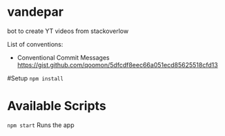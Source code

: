 # vandepar
bot to create YT videos from stackoverlow

List of conventions:

- Conventional Commit Messages  https://gist.github.com/qoomon/5dfcdf8eec66a051ecd85625518cfd13

#Setup 
`npm install`

# Available Scripts
`npm start`
Runs the app 

